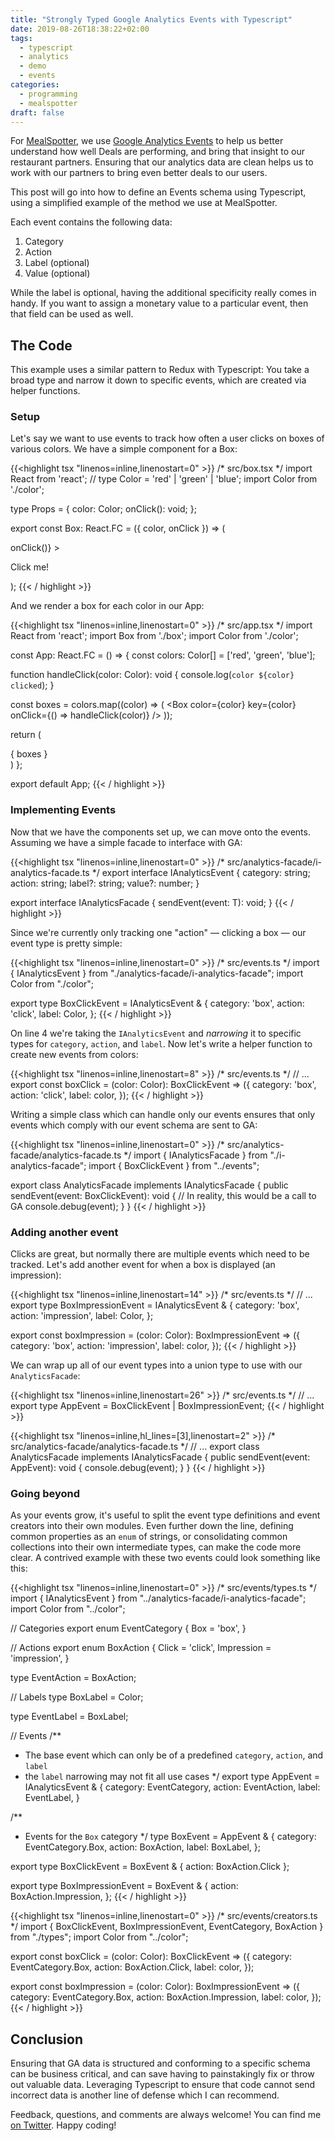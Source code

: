 ```yaml
---
title: "Strongly Typed Google Analytics Events with Typescript"
date: 2019-08-26T18:38:22+02:00
tags:
  - typescript
  - analytics
  - demo
  - events
categories:
  - programming
  - mealspotter
draft: false
---
```


For [MealSpotter](https://www.mealspotter.de), we use [Google Analytics Events](https://support.google.com/analytics/answer/1033068?hl=en) to help us better understand how well Deals are performing, and bring that insight to our restaurant partners. Ensuring that our analytics data are clean helps us to work with our partners to bring even better deals to our users.

This post will go into how to define an Events schema using Typescript, using a simplified example of the method we use at MealSpotter.

Each event contains the following data:

1. Category
2. Action
3. Label (optional)
4. Value (optional)

While the label is optional, having the additional specificity really comes in handy. If you want to assign a monetary value to a particular event, then that field can be used as well.

## The Code

This example uses a similar pattern to Redux with Typescript: You take a broad type and narrow it down to specific events, which are created via helper functions.

### Setup

Let's say we want to use events to track how often a user clicks on boxes of various colors. We have a simple component for a Box:

{{<highlight tsx "linenos=inline,linenostart=0" >}}
/* src/box.tsx */
import React from 'react';
// type Color = 'red' | 'green' | 'blue';
import Color from './color';

type Props = {
  color: Color;
  onClick(): void;
};

export const Box: React.FC<Props> = ({ color, onClick }) => (
  <div style={{
    backgroundColor: color,
    height: '10rem',
    width: '30vw',
    margin: '8px',
    display: 'inline-block',
    color: 'white',
    textAlign: 'center',
  }}
  onClick={() => onClick()}
  >
    <p style={{
      verticalAlign: 'middle',
    }}>
      Click me!
    </p>
  </div>
);
{{< / highlight >}}

And we render a box for each color in our App:

{{<highlight tsx "linenos=inline,linenostart=0" >}}
/* src/app.tsx */
import React from 'react';
import Box from './box';
import Color from './color';

const App: React.FC = () => {
  const colors: Color[] = ['red', 'green', 'blue'];

  function handleClick(color: Color): void {
    console.log(`color ${color} clicked`);
  }

  const boxes = colors.map((color) => (
    <Box color={color}
         key={color}
         onClick={() => handleClick(color)}
    />
  ));

  return (
    <div>
      { boxes }
    </div>
  )
};

export default App;
{{< / highlight >}}

### Implementing Events

Now that we have the components set up, we can move onto the events. Assuming we have a simple facade to interface with GA:

{{<highlight tsx "linenos=inline,linenostart=0" >}}
/* src/analytics-facade/i-analytics-facade.ts */
export interface IAnalyticsEvent {
  category: string;
  action: string;
  label?: string;
  value?: number;
}

export interface IAnalyticsFacade<T extends IAnalyticsEvent> {
  sendEvent(event: T): void;
}
{{< / highlight >}}

Since we're currently only tracking one "action" &mdash; clicking a box &mdash; our event type is pretty simple:

{{<highlight tsx "linenos=inline,linenostart=0" >}}
/* src/events.ts */
import { IAnalyticsEvent } from "./analytics-facade/i-analytics-facade";
import Color from "./color";

export type BoxClickEvent = IAnalyticsEvent & {
  category: 'box',
  action: 'click',
  label: Color,
};
{{< / highlight >}}

On line 4 we're taking the `IAnalyticsEvent` and *narrowing* it to specific types for `category`, `action`, and `label`. Now let's write a helper function to create new events from colors:

{{<highlight tsx "linenos=inline,linenostart=8" >}}
/* src/events.ts */
// ...
export const boxClick = (color: Color): BoxClickEvent => ({
  category: 'box',
  action: 'click',
  label: color,
});
{{< / highlight >}}

Writing a simple class which can handle only our events ensures that only events which comply with our event schema are sent to GA:

{{<highlight tsx "linenos=inline,linenostart=0" >}}
/* src/analytics-facade/analytics-facade.ts */
import { IAnalyticsFacade } from "./i-analytics-facade";
import { BoxClickEvent } from "../events";

export class AnalyticsFacade implements IAnalyticsFacade<BoxClickEvent> {
  public sendEvent(event: BoxClickEvent): void {
    // In reality, this would be a call to GA
    console.debug(event);
  }
}
{{< / highlight >}}

### Adding another event

Clicks are great, but normally there are multiple events which need to be tracked. Let's add another event for when a box is displayed (an impression):

{{<highlight tsx "linenos=inline,linenostart=14" >}}
/* src/events.ts */
// ...
export type BoxImpressionEvent = IAnalyticsEvent & {
  category: 'box',
  action: 'impression',
  label: Color,
};

export const boxImpression = (color: Color): BoxImpressionEvent => ({
  category: 'box',
  action: 'impression',
  label: color,
});
{{< / highlight >}}

We can wrap up all of our event types into a union type to use with our `AnalyticsFacade`:

{{<highlight tsx "linenos=inline,linenostart=26" >}}
/* src/events.ts */
// ...
export type AppEvent = BoxClickEvent | BoxImpressionEvent;
{{< / highlight >}}

{{<highlight tsx "linenos=inline,hl_lines=[3],linenostart=2" >}}
/* src/analytics-facade/analytics-facade.ts */
// ...
export class AnalyticsFacade implements IAnalyticsFacade<AppEvent> {
  public sendEvent(event: AppEvent): void {
    console.debug(event);
  }
}
{{< / highlight >}}

### Going beyond

As your events grow, it's useful to split the event type definitions and event creators into their own modules. Even further down the line, defining common properties as an `enum` of strings, or consolidating common collections into their own intermediate types, can make the code more clear. A contrived example with these two events could look something like this:

{{<highlight tsx "linenos=inline,linenostart=0" >}}
/* src/events/types.ts */
import { IAnalyticsEvent } from "../analytics-facade/i-analytics-facade";
import Color from "../color";

// Categories
export enum EventCategory {
  Box = 'box',
}

// Actions
export enum BoxAction {
  Click = 'click',
  Impression = 'impression',
}

type EventAction = BoxAction;

// Labels
type BoxLabel = Color;

type EventLabel = BoxLabel;

// Events
/**
 * The base event which can only be of a predefined `category`, `action`, and `label`
 * the `label` narrowing may not fit all use cases
 */
export type AppEvent = IAnalyticsEvent & {
  category: EventCategory,
  action: EventAction,
  label: EventLabel,
}

/**
 * Events for the `Box` category
 */
type BoxEvent = AppEvent & {
  category: EventCategory.Box,
  action: BoxAction,
  label: BoxLabel,
};

export type BoxClickEvent = BoxEvent & {
  action: BoxAction.Click
};

export type BoxImpressionEvent = BoxEvent & {
  action: BoxAction.Impression,
};
{{< / highlight >}}

{{<highlight tsx "linenos=inline,linenostart=0" >}}
/* src/events/creators.ts */
import { BoxClickEvent, BoxImpressionEvent, EventCategory, BoxAction } from "./types";
import Color from "../color";

export const boxClick = (color: Color): BoxClickEvent => ({
  category: EventCategory.Box,
  action: BoxAction.Click,
  label: color,
});

export const boxImpression = (color: Color): BoxImpressionEvent => ({
  category: EventCategory.Box,
  action: BoxAction.Impression,
  label: color,
});
{{< / highlight >}}

## Conclusion

Ensuring that GA data is structured and conforming to a specific schema can be business critical, and can save having to painstakingly fix or throw out valuable data. Leveraging Typescript to ensure that code cannot send incorrect data is another line of defense which I can recommend.

Feedback, questions, and comments are always welcome! You can find me [on Twitter](https://twitter.com/rakenodiax). Happy coding!
